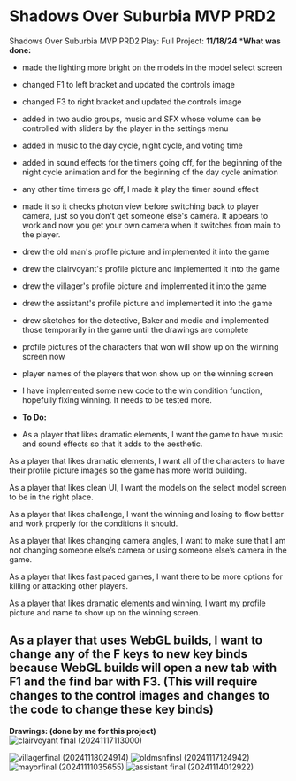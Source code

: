 # Shadows Over Suburbia MVP PRD2
 Shadows Over Suburbia MVP PRD2
 Play: 
 Full Project: 
**11/18/24**
***What was done:**
- made the lighting more bright on the models in the model select screen 
- changed F1 to left bracket and updated the controls image 
- changed F3 to right bracket and updated the controls image 
- added in two audio groups, music and SFX whose volume can be controlled with sliders by the player in the settings menu
- added in music to the day cycle, night cycle, and voting time
- added in sound effects for the timers going off, for the beginning of the night cycle animation and for the beginning of the day cycle animation
- any other time timers go off, I made it play the timer sound effect 
- made it so it checks photon view before switching back to player camera, just so you don't get someone else's camera. It appears to work and now you get your own camera when it switches from main to the player. 
- drew the old man's profile picture and implemented it into the game
- drew the clairvoyant's profile picture and implemented it into the game
- drew the villager's profile picture and implemented it into the game
- drew the assistant's profile picture and implemented it into the game
- drew sketches for the detective, Baker and medic and implemented those temporarily in the game until the drawings are complete 
- profile pictures of the characters that won will show up on the winning screen now 
- player names of the players that won show up on the winning screen 
- I have implemented some new code to the win condition function, hopefully fixing winning. It needs to be tested more.

- **To Do:**
- As a player that likes dramatic elements, I want the game to have music and sound effects so that it adds to the aesthetic.  

As a player that likes dramatic elements, I want all of the characters to have their profile picture images so the game has more world building.  

As a player that likes clean UI, I want the models on the select model screen to be in the right place.  

As a player that likes challenge, I want the winning and losing to flow better and work properly for the conditions it should.  

As a player that likes changing camera angles, I want to make sure that I am not changing someone else’s camera or using someone else’s camera in the game.  

As a player that likes fast paced games, I want there to be more options for killing or attacking other players.  

As a player that likes dramatic elements and winning, I want my profile picture and name to show up on the winning screen.  

As a player that uses WebGL builds, I want to change any of the F keys to new key binds because WebGL builds will open a new tab with F1 and the find bar with F3. (This will require changes to the control images and changes to the code to change these key binds) 
-
**Drawings: (done by me for this project)**
  ![clairvoyant final (20241117113000)](https://github.com/user-attachments/assets/33f74556-bfe4-4169-bf10-96705482320c)
  
 ![villagerfinal (20241118024914)](https://github.com/user-attachments/assets/585ccb65-9779-4df0-9cdd-f1253cb708fe)
 ![oldmsnfinsl (20241117124942)](https://github.com/user-attachments/assets/e97aae3d-7c6f-4706-a439-b3f026fd390e)
 ![mayorfinal (20241111035655)](https://github.com/user-attachments/assets/f466a0a3-c622-42fc-985f-cc846ed3d83c)
 ![assistant final (20241114012922)](https://github.com/user-attachments/assets/b97a60ca-7a6e-47f6-9529-4ff7d4225c47)

